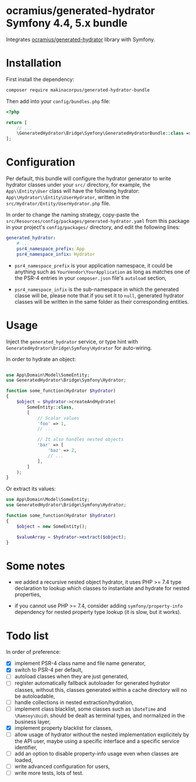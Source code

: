 # ocramius/generated-hydrator Symfony 4.4, 5.x bundle

Integrates [ocramius/generated-hydrator](https://github.com/Ocramius/GeneratedHydrator)
library with Symfony.


# Installation

First install the dependency:

```sh
composer require makinacorpus/generated-hydrator-bundle
```

Then add into your `config/bundles.php` file:

```php
<?php

return [
    // ...
    \GeneratedHydrator\Bridge\Symfony\GeneratedHydratorBundle::class => ['all' => true],
];
```


# Configuration

Per default, this bundle will configure the hydrator generator to write
hydrator classes under your `src/` directory, for example, the  `App\\Entity\User`
class will have the following hydrator: `App\\Hydrator\\Entity\UserHydrator`,
written in the `src/Hydrator/Entity/UserHydrator.php` file.

In order to change the naming strategy, copy-paste the
`src/Resources/config/packages/generated-hydrator.yaml` from this package in your
project's `config/packages/` directory, and edit the following lines:

```yaml
generated_hydrator:
    # ...
    psr4_namespace_prefix: App
    psr4_namespace_infix: Hydrator
```

 - `psr4_namespace_prefix` is your application namespace, it could be anything
   such as `YourVendor\YourApplication` as long as matches one of the PSR-4 entries
   in your `composer.json` file's `autoload` section,

 - `psr4_namespace_infix` is the sub-namespace in which the generated classe will
   be, please note that if you set it to `null`, generated hydrator classes will
   be written in the same folder as their corresponding entities.


# Usage

Inject the `generated_hydrator` service, or type hint with
`GeneratedHydrator\Bridge\Symfony\Hydrator` for auto-wiring.

In order to hydrate an object:

```php

use App\Domain\Model\SomeEntity;
use GeneratedHydrator\Bridge\Symfony\Hydrator;

function some_function(Hydrator $hydrator)
{
    $object = $hydrator->createAndHydrate(
        SomeEntity::class,
        [
            // Scalar values
            'foo' => 1,
            // ...

            // It also handles nested objects
            'bar' => [
                'baz' => 2,
                // ...
            ],
        ]
    );
}
```

Or extract its values:

```php
use App\Domain\Model\SomeEntity;
use GeneratedHydrator\Bridge\Symfony\Hydrator;

function some_function(Hydrator $hydrator)
{
    $object = new SomeEntity();

    $valueArray = $hydrator->extract($object);
}
```


# Some notes

 - we added a recursive nested object hydrator, it uses PHP >= 7.4 type declaration
   to lookup which classes to instantiate and hydrate for nested properties,

 - if you cannot use PHP >= 7.4, consider adding `symfony/property-info` dependency
   for nested property type lookup (it is slow, but it works).


# Todo list

In order of preference:

 - [x] implement PSR-4 class name and file name generator,
 - [x] switch to PSR-4 per default,
 - [ ] autoload classes when they are just generated,
 - [ ] register automatically fallback autoloader for generated hydrator classes,
   without this, classes generated within a cache directory will no be autoloadable,
 - [ ] handle collections in nested extraction/hydration,
 - [ ] implement class blacklist, some classes such as `\DateTime` and `\Ramsey\Uuid\`
   should be dealt as terminal types, and normalized in the business layer,
 - [x] implement property blacklist for classes,
 - [ ] allow usage of hydrator without the nested implementation explicitely by the
   API user, maybe using a specific interface and a specific service identifier,
 - [ ] add an option to disable property-info usage even when classes are loaded,
 - [ ] write advanced configuration for users,
 - [ ] write more tests, lots of test.
